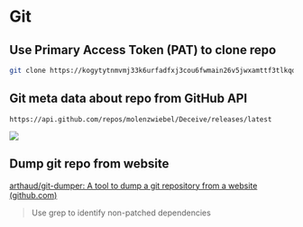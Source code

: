 # Git
## Use Primary Access Token (PAT) to clone repo
```bash
git clone https://kogytytnmvmj33k6urfadfxj3cou6fwmain26v5jwxamttf3tlkqq@dev.azure.com /DevOps/Terraform/_git/Terraform
```

## Git meta data about repo from GitHub API
```http
https://api.github.com/repos/molenzwiebel/Deceive/releases/latest
```

![](/Screenshots/Pasted%20image%2020230104034321.png)

## Dump git repo from website
[arthaud/git-dumper: A tool to dump a git repository from a website (github.com)](https://github.com/arthaud/git-dumper)
> Use grep to identify non-patched dependencies